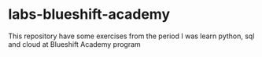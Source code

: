 # labs-blueshift-academy

This repository have some exercises from the period I was learn python, sql and cloud at Blueshift Academy program
